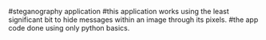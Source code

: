 #steganography application
#this application works using the least significant bit to hide messages within an image through its pixels.
#the app code done using only python basics.
